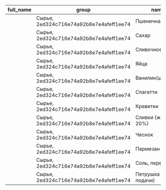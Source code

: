 | full_name | group | name | range | unique_code |
| --- | --- | --- | --- | --- |
|  | Сырье, 2ed324c716e74a92b8e7e4afeff1ee74 | Пшеничная мука | None, 1, гр, b9615de3383b4590a5d586a676fe78a1 | 997745cca02f4342ae848072668e6524 |
|  | Сырье, 2ed324c716e74a92b8e7e4afeff1ee74 | Сахар | None, 1, гр, 4ead6a42565b49bb8cdaf91400c37011 | d44903e98cec4aadb5e5d04801bc5cad |
|  | Сырье, 2ed324c716e74a92b8e7e4afeff1ee74 | Сливочное масло | None, 1, гр, 49a8500849d0462f9e29f93f58ab77b6 | f96270579a294024a3f8a87ee796db36 |
|  | Сырье, 2ed324c716e74a92b8e7e4afeff1ee74 | Яйца | None, 1, шт, 1b675e79db8d4c498b2240141ce5decf | 85a7af0198294db5b886ea48144efe03 |
|  | Сырье, 2ed324c716e74a92b8e7e4afeff1ee74 | Ванилин(щепотка) | None, 1, гр, 058f3665bd1e4d2499da0bc23c1d1b29 | 0ae2f3dfece5436ab8f7e086af715770 |
|  | Сырье, 2ed324c716e74a92b8e7e4afeff1ee74 | Спагетти | None, 1, гр, bf59a23d0903497cb06035738c3dbcd7 | ab5a686084db4ba48145f1b42098fdc0 |
|  | Сырье, 2ed324c716e74a92b8e7e4afeff1ee74 | Креветки | None, 1, гр, 246a6cd638f249d49d5bfa0744c92ec2 | 64645cc4015b48e6ad94be668494ca5f |
|  | Сырье, 2ed324c716e74a92b8e7e4afeff1ee74 | Сливки (жирность 20%) | None, 1, мл, 04bbd64fb27d432696e14973d43d51de | 87d4d65b3da349b48c7971abb86a0a46 |
|  | Сырье, 2ed324c716e74a92b8e7e4afeff1ee74 | Чеснок | None, 1, зубчика, 2bc81bcb2b9f4c4e8da17377a51a5a17 | 3fb159cb7c4c40a6b78a3487987b768e |
|  | Сырье, 2ed324c716e74a92b8e7e4afeff1ee74 | Пармезан | None, 1, гр, 4f59235437f746a88af2150b36a75b59 | 81d23b28720a4dd4bf210e905487d159 |
|  | Сырье, 2ed324c716e74a92b8e7e4afeff1ee74 | Соль, перец | None, 1, гр, 94d6b34cf6b54fa6952940ff8933231e | 5f7a41f38ee34c0eacfbc945db42481d |
|  | Сырье, 2ed324c716e74a92b8e7e4afeff1ee74 | Петрушка (для подачи) | None, 1, гр, 4360f34d657f4fdc8505c444e636a789 | 7f02d7f45a7e44beaaf0fe193ce78927 |
